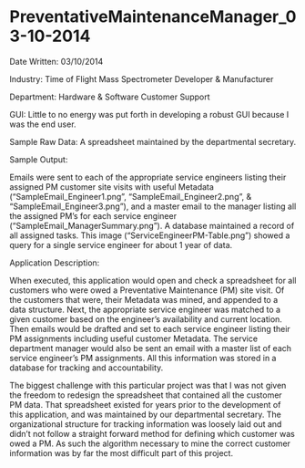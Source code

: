 # PreventativeMaintenanceManager_03-10-2014

Date Written: 03/10/2014

Industry: Time of Flight Mass Spectrometer Developer & Manufacturer

Department: Hardware & Software Customer Support

GUI: Little to no energy was put forth in developing a robust GUI because I was the end user.

Sample Raw Data: A spreadsheet maintained by the departmental secretary.

Sample Output:

Emails were sent to each of the appropriate service engineers listing their assigned PM customer site visits with useful Metadata (“SampleEmail_Engineer1.png”, “SampleEmail_Engineer2.png”, & “SampleEmail_Engineer3.png”), and a master email to the manager listing all the assigned PM’s for each service engineer (“SampleEmail_ManagerSummary.png”).  A database maintained a record of all assigned tasks.  This image (“ServiceEngineerPM-Table.png”) showed a query for a single service engineer for about 1 year of data. 

Application Description:

When executed, this application would open and check a spreadsheet for all customers who were owed a Preventative Maintenance (PM) site visit.  Of the customers that were, their Metadata was mined, and appended to a data structure.  Next, the appropriate service engineer was matched to a given customer based on the engineer’s availability and current location.  Then emails would be drafted and set to each service engineer listing their PM assignments including useful customer Metadata.  The service department manager would also be sent an email with a master list of each service engineer’s PM assignments.  All this information was stored in a database for tracking and accountability.

The biggest challenge with this particular project was that I was not given the freedom to redesign the spreadsheet that contained all the customer PM data.  That spreadsheet existed for years prior to the development of this application, and was maintained by our departmental secretary.  The organizational structure for tracking information was loosely laid out and didn’t not follow a straight forward method for defining which customer was owed a PM.  As such the algorithm necessary to mine the correct customer information was by far the most difficult part of this project.

